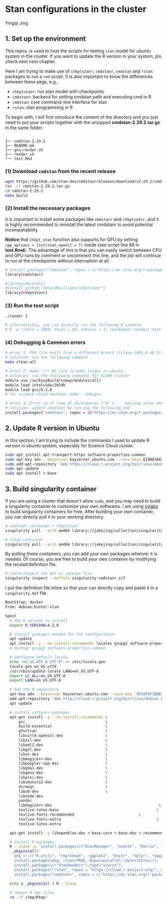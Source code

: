 # Stan configurations in the cluster

Yingqi Jing

## 1. Set up the environment

This repos. is used to host the scripts for testing `stan` model for ubuntu system in the cluster. If you want to update the R version in your system, pls check next next chapter.

Here I am trying to make use of `chkptstanr`, `cmdstanr`, `cmdstan` and `rstan` packages to run a `rmd` script. It is also important to know the differences between these pkgs, e.g.,

- `chkptstanr`: run stan model with checkpoints
- `cmdstanr`: backend for setting cmdstan path and executing cmd in R
- `cmdstan`: core command-line interface for stan
- `rstan`: stan programming in R

To begin with, I will first introduce the content of the directory and you just need to put your scripts together with the unzipped **cmdstan-2.29.2.tar.gz** in the same folder. 

```
.
├── cmdstan-2.29.2
├── README.md
├── gnu-render.sh
├── render.sh
└── test.Rmd
```

### (1) Download `cmdstan` from the recent release

```bash
wget https://github.com/stan-dev/cmdstan/releases/download/v2.29.2/cmdstan-2.29.2.tar.gz
tar -xf cmdstan-2.29.2.tar.gz
cd cmdstan-2.29.2
make build
```

### (2) Install the necessary packages

It is important to install some packages like `cmdstanr` and `chkptsatnr`, and it is highly recommended to reinstall the latest cmdstanr to avoid potential incompatiability. 

**Notice** that `chkpt_stan` function also supports for GPU by setting `cpp_options = list(stan_opencl = T)` inside (see script line 88 in **test.Rmd**). The advantage of this is that you can easily switch between CPU and GPU runs by comment or uncomment this line, and the job will continue to run at the checkpoints without interruption at all. 

```bash
# install.packages("cmdstanr", repos = c("https://mc-stan.org/r-packages/", getOption("repos")))
library(cmdstanr)

#library(devtools)
#install_github("donaldRwilliams/chkptstanr")
library(chkptstanr)
```

### (3) Run the test script

```bash
./render 1

# alternatively, you can directly run the following R command
# R -e "iters = 3000; thins = 10; nchains = 1; rmarkdown::render('test.Rmd', output_format = c('html_document'), output_file = paste('out', '.html', sep=''))"
```

### (4) Debugging & Common errors

```bash
# error 1: PCH file built from a different branch ((clang-1001.0.46.3)) than the compiler ((clang-1001.0.46.4))
# solution: run the following command
make clean-all 

# error 2: make: *** No rule to make target in ubuntu
# solution: run the following commands for SLURM cluster
module use /sw/EasyBuild/snowy/modules/all/
module load intelcuda/2019b
module load gcc/9.3.0
# for science cloud machine: make --debug=a

# error 3: Error in if (num_of_divergences > 0) { :   missing value where TRUE/FALSE needed
# solution: update cmdstanr by running the following cmd
install.packages("cmdstanr", repos = c("https://mc-stan.org/r-packages/", getOption("repos"))) 

```

## 2. Update R version in Ubuntu

In this section, I am trying to include the commands I used to update R version in ubuntu system, especially for Science Cloud cluster.

```bash
sudo apt install apt-transport-https software-properties-common
sudo apt-key adv --keyserver keyserver.ubuntu.com --recv-keys E298A3A825C0D65DFD57CBB651716619E084DAB9
sudo add-apt-repository 'deb https://cloud.r-project.org/bin/linux/ubuntu bionic-cran40/'
sudo apt update
sudo apt install r-base
```

## 3. Build singularity container

If you are using a cluster that doesn't allow `sudo`, and you may need to build a singularity container to customize your own softwares. I am using [sylabs](https://cloud.sylabs.io/) to build singularity containers for free. After building your own container, you can directly pull it to your working directory. 

```bash
# cmdstanr container + chkptstanr
singularity pull --arch amd64 library://jakejing/collection/singularity-cmdstanr:latest

# rstan container
singularity pull --arch amd64 library://jakejing/collection/singularity-rstan:latest
```

By pulling these containers, you can add your own packages whenver it is needed. Of course, you are free to build your own container by modifying the receipt/definition file.

```bash
# check/inspect the def or receipe file
singularity inspect --deffile singularity-cmdstanr.sif
```

I put the definition file inline so that your can directly copy and paste it in a `singularity.def` file.

```bash
BootStrap: docker
From: debian:buster-slim

%post
  # the R version to install
  export R_VERSION=4.2.0

  # install packages needed for the configuration
  apt update
  apt install -y --no-install-recommends locales gnupg2 software-properties-common
  # dirmngr gnupg2 software-properties-common

  # Configure default locale
  echo "en_US.UTF-8 UTF-8" >> /etc/locale.gen
  locale-gen en_US.utf8
  /usr/sbin/update-locale LANG=en_US.UTF-8
  export LC_ALL=en_US.UTF-8
  export LANG=en_US.UTF-8

  # Add the R repository
  apt-key adv --keyserver keyserver.ubuntu.com --recv-key '95C0FAF38DB3CCAD0C080A7BDC78B2DDEABC47B7'
  add-apt-repository 'deb http://cloud.r-project.org/bin/linux/debian buster-cran40/'
  apt update

  # install software packages
  apt-get install -y --no-install-recommends \
      gcc                                    \
      build-essential                        \
      gfortran                               \
      libcurl4-openssl-dev                   \
      libssl-dev                             \
      libxml2-dev                            \
      libgsl-dev                             \
      libxt-dev                              \
      libmagick++-dev                        \
      libpoppler-cpp-dev                     \
      libgdal-dev                            \
      libgeos-dev                            \
      libproj-dev                            \
      libudunits2-dev                        \
      dirmngr                                \
      libv8-dev                              \
      libnode-dev														 \
      pandoc    														 \
      libmagick++-dev												 \
      texlive-latex-base											\
      texlive-fonts-recommended								\
      texlive-fonts-extra											\
      texlive-latex-extra											

  apt-get install -y libopenblas-dev r-base-core r-base-dev r-recommended libcurl4-openssl-dev libopenmpi-dev openmpi-bin openmpi-common openmpi-doc openssh-client openssh-server libssh-dev wget cmake g++ python autoconf bzip2 libtool libtool-bin

  # install R packages
  R --slave -e 'install.packages(c("BiocManager", "mnormt", "Matrix", "expm")); BiocManager::install(c("devtools")); devtools::install_github("liamrevell/phytools"); BiocManager::install("ggtree"); devtools::install_github("donaldRwilliams/chkptstanr")'
  __pkginstall='
    pkg <- c("R.utils", "rmarkdown", "ggplot2", "knitr", "dplyr", "magrittr", "tidyr", "plyr", "ape", "tibble", "geiger", "purrr", "foreach", "parallel", "doParallel", "extraDistr", "grid", "gridExtra", "posterior", "MASS");
    install.packages(pkg, clean=TRUE, Ncpus=parallel::detectCores());
    install.packages(c("StanHeaders"),type="source");
    install.packages("rstan", repos = "https://cloud.r-project.org/", dependencies = TRUE); 
    install.packages("cmdstanr", repos = c("https://mc-stan.org/r-packages/", getOption("repos")))
  '
  echo $__pkginstall | R --slave

  # remove R tmp files
  rm -rf /tmp/Rtmp*
```

